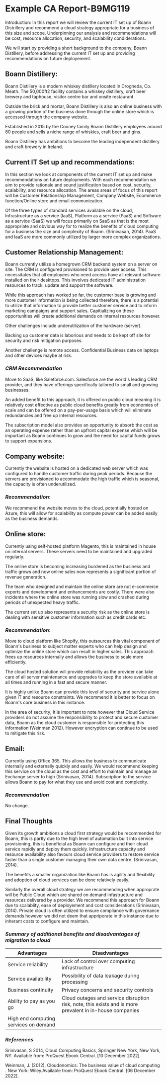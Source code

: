 # Example CA Report-B9MG119 

Introduction: In this report we will review the current IT set up of Boann Distrillery and recommend a cloud strategy appropriate for a business of this size and scope. Underpinning our analysis and recommendations will be cost, resource allocation, security, and scalability condiderations. 

We will start by providing a short background to the company, Boann Distillery, before addressing the current IT set up and providing recommendations on future deployement. 

## **Boann Distillery:** 

Boann Distillery is a modern whiskey distillery located in Drogheda, Co. Meath. The 50,000ft2 facility contains a whiskey distillery, craft beer brewery and taphouse, visitor centre bar and onsite restaurant. 

Outside the brick and mortar, Boann Distillery is also an online business with a growing portion of the business done through the online store which is accessed through the company website. 

Established in 2015 by the Cooney family Boann Distillery employees around 80 people and sells a niche range of whiskies, craft beer and gins. 

Boann Distillery has ambitions to become the leading independent distillery and craft brewery in Ireland.

## **Current IT Set up and recommendations:** 

In this section we look at components of the current IT set up and make recommendations on future deployments. With each recommendation we aim to provide rationale and sound justification based on cost, security, scalability, and resource allocation. The areas areas of focus of this report will be Customer Relationship Management, Company Website, Ecommerce function/Online store and email communication. 

Of the three types of standard services available on the cloud, Infrastructure as a service (IaaS), Platform as a service (PaaS) and Software as a service (SaaS) we will focus primarily on SaaS as that is the most appropriate and obvious way for to realize the benefits of cloud computing for a business the size and complexity of Boann. (Srinivasan, 2014). PaaS and IaaS are more commonly utilized by larger more complex organizations.  

## **Customer Relationship Management**: 

Boann currently utilize a homegrown CRM backend system on a server on site. The CRM is configured provisioned to provide user access. This necessitates that all employees who need access have all relevant software installed on their desktops. This involves dedicated IT administration resources to track, update and support the software. 

While this approach has worked so far, the customer base is growing and more customer information is being collected therefore, there is a potential to utilize that information to provide better customer service and to inform marketing campaigns and support sales. Capitializing on these opportunities will create additional demands on internal resources however. 

Other challenges include underutilization of the hardware (server). 

Backing up customer data is laborious and needs to be kept off site for security and risk mitigation purposes. 

Another challenge is remote access. Confidential Business data on laptops and other devices maybe at risk. 

### *CRM Recommendation* 

Move to SaaS, like Saleforce.com. Salesforce are the world's leading CRM provider, and they have offerings specifically tailored to small and growing businesses. 

An added benefit to this approach, it is offered on public cloud meaning it is relatively cost effective as public cloud benefits greatly from economies of scale and can be offered on a pay-per-usage basis which will eliminate redundancies and free up internal resources. 

The subscription model also provides an opportunity to absorb the cost as an operating expense rather than an upfront capital expense which will be important as Boann continues to grow and the need for capital funds grows to support expansions. 

## **Company website:** 

Currently the website is hosted on a dedicated web server which was configured to handle customer traffic during peak periods. Because the servers are provisioned to accommodate the high traffic which is seasonal, the capacity is often underutilized.

### *Recommendation*: 

We recommend the website moves to the cloud, potentially hosted on Azure, this will allow for scalability as compute power can be added easily as the business demands. 

## **Online store:**

Currently using self-hosted platform Magento, this is maintained in house on internal servers. These servers need to be maintained and upgraded regularly. 

The online store is becoming increasing burdened as the business and traffic grows and now online sales now represents a significant portion of revenue generation. 

The team who designed and maintain the online store are not e-commerce experts and development and enhancements are costly. There were also incidents where the online store was running slow and crashed during periods of unexpected heavy traffic.  

The current set up also represents a security risk as the online store is dealing with sensitive customer information such as credit cards etc. 

### *Recommendation*: 

Move to cloud platform like Shopify, this outsources this vital component of Boann's business to subject matter experts who can help design and optimize the online store which can result in higher sales. This approach frees up resources internally and allows the business to scale more efficiently. 

The cloud hosted solution will provide reliability as the provider can take care of all server maintenance and upgrades to keep the store available at all times and running in a fast and secure manner. 

It is highly unlike Boann can provide this level of security and service alone given IT and resource constraints. We recommend it is better to focus on Boann's core business in this instance. 

In the area of security; It is important to note however that Cloud Service providers do not assume the responsibility to protect and secure customer data, Boann as the cloud customer is responsible for protecting this information (Weinman 2012). However encryption can continue to be used to mitigate this risk. 

## **Email:** 

Currently using Office 365. This allows the business to communicate internally and externally quickly and easily. We would recommend keeping this service on the cloud as the cost and effort to maintain and manage an Exchange server to high (Srinivasan, 2014). Subscription to the service allows Boann to pay for what they use and avoid cost and complexity. 

### *Recommendation* 

No change.

## **Final Thoughts** 

Given its growth ambitions a cloud first strategy would be recommended for Boann, this is partly due to the high level of automation built into service provisioning, this is beneficial as Boann can configure and their cloud service rapidly and deploy them quickly. Infrastructure capacity and resource availability also favours cloud service providers to restore service faster than a single customer managing their own data centre. (Srinivasan, 2014).

The benefits a smaller organization like Boann has is agility and flexibility and adoption of cloud services can be done relatively easily.

Similarly the overall cloud strategy we are recommending when approprate will be Public Cloud which are shared on demand infastructure and resources delivered by a provider. We recommend this approach for Boann due to scalablity, ease of deployement and cost considerations (Srinivasan, 2014). Private cloud is often utilized to ensure compliance with governance demands however we did not deem that appriporate in this instance due to inherant costs to configure and maintain. 

### *Summary of additional benefits and disadvantages of migration to cloud* 

Advantages   | Disadvantages 
------------- | -------------
Service reliability | Lack of control over computing infrastructure 
Service availability | Possibility of data leakage during processing
Business continuity   | Privacy concerns and security controls
Ability to pay as you go |Cloud outages and service disruption risk, note, this exists and is more prevalent in in-house companies
High end computing services on demand |


### *References* 

Srinivasan, S 2014, Cloud Computing Basics, Springer New York, New York, NY. Available from: ProQuest Ebook Central. [10 December 2022].

Weinman, J. (2012). Cloudonomics: The business value of cloud computing . New York: Wiley.Available from: ProQuest Ebook Central. [06 December 2022].




